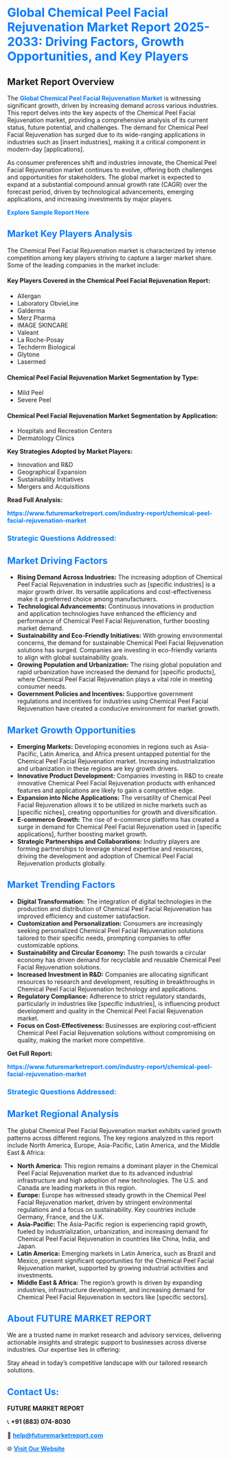 <h1 style="color: #007BFF;">Global Chemical Peel Facial Rejuvenation Market Report 2025-2033: Driving Factors, Growth Opportunities, and Key Players</h1>

<section id="overview">
<h2>Market Report Overview</h2>
<p>The <a href="https://www.futuremarketreport.com/industry-report/chemical-peel-facial-rejuvenation-market" style="color: #007BFF; text-decoration: none;"><strong>Global Chemical Peel Facial Rejuvenation Market</strong></a> is witnessing significant growth, driven by increasing demand across various industries. This report delves into the key aspects of the Chemical Peel Facial Rejuvenation market, providing a comprehensive analysis of its current status, future potential, and challenges. The demand for Chemical Peel Facial Rejuvenation has surged due to its wide-ranging applications in industries such as [insert industries], making it a critical component in modern-day [applications].</p>
<p>As consumer preferences shift and industries innovate, the Chemical Peel Facial Rejuvenation market continues to evolve, offering both challenges and opportunities for stakeholders. The global market is expected to expand at a substantial compound annual growth rate (CAGR) over the forecast period, driven by technological advancements, emerging applications, and increasing investments by major players.</p>
</section>

<section id="overview">
<p><a href="https://www.futuremarketreport.com/request-sample/reportId=79141" style="color: #007BFF; text-decoration: none;"><strong>Explore Sample Report Here</strong></a></p>
</section>

<section id="key-players">
<h2 style="color: #007BFF;">Market Key Players Analysis</h2>
<p>The Chemical Peel Facial Rejuvenation market is characterized by intense competition among key players striving to capture a larger market share. Some of the leading companies in the market include:</p>
<h4>Key Players Covered in the Chemical Peel Facial Rejuvenation Report:</h4>
<ul><li>Allergan</li><li>Laboratory ObvieLine</li><li>Galderma</li><li>Merz Pharma</li><li>IMAGE SKINCARE</li><li>Valeant</li><li>La Roche-Posay</li><li>Techderm Biological</li><li>Glytone</li><li>Lasermed</li></ul>
<h4>Chemical Peel Facial Rejuvenation Market Segmentation by Type:</h4>
<ul><li>Mild Peel</li><li>Severe Peel</li></ul>

<h4>Chemical Peel Facial Rejuvenation Market Segmentation by Application:</h4>
<ul><li>Hospitals and Recreation Centers</li><li>Dermatology Clinics</li></ul>
<p><strong>Key Strategies Adopted by Market Players:</strong></p>
<ul>
<li>Innovation and R&D</li>
<li>Geographical Expansion</li>
<li>Sustainability Initiatives</li>
<li>Mergers and Acquisitions</li>
</ul>
</section>

<section>
<p><strong>Read Full Analysis: </strong></p><a href="https://www.futuremarketreport.com/industry-report/chemical-peel-facial-rejuvenation-market" style="color: #007BFF; text-decoration: none;"><strong>https://www.futuremarketreport.com/industry-report/chemical-peel-facial-rejuvenation-market</strong></a>
<h3 style="color: #007BFF;">Strategic Questions Addressed:</h3>
</section>

<section id="driving-factors">
<h2 style="color: #007BFF;">Market Driving Factors</h2>
<ul>
<li><strong>Rising Demand Across Industries:</strong> The increasing adoption of Chemical Peel Facial Rejuvenation in industries such as [specific industries] is a major growth driver. Its versatile applications and cost-effectiveness make it a preferred choice among manufacturers.</li>
<li><strong>Technological Advancements:</strong> Continuous innovations in production and application technologies have enhanced the efficiency and performance of Chemical Peel Facial Rejuvenation, further boosting market demand.</li>
<li><strong>Sustainability and Eco-Friendly Initiatives:</strong> With growing environmental concerns, the demand for sustainable Chemical Peel Facial Rejuvenation solutions has surged. Companies are investing in eco-friendly variants to align with global sustainability goals.</li>
<li><strong>Growing Population and Urbanization:</strong> The rising global population and rapid urbanization have increased the demand for [specific products], where Chemical Peel Facial Rejuvenation plays a vital role in meeting consumer needs.</li>
<li><strong>Government Policies and Incentives:</strong> Supportive government regulations and incentives for industries using Chemical Peel Facial Rejuvenation have created a conducive environment for market growth.</li>
</ul>
</section>

<section id="growth-opportunities">
<h2 style="color: #007BFF;">Market Growth Opportunities</h2>
<ul>
<li><strong>Emerging Markets:</strong> Developing economies in regions such as Asia-Pacific, Latin America, and Africa present untapped potential for the Chemical Peel Facial Rejuvenation market. Increasing industrialization and urbanization in these regions are key growth drivers.</li>
<li><strong>Innovative Product Development:</strong> Companies investing in R&D to create innovative Chemical Peel Facial Rejuvenation products with enhanced features and applications are likely to gain a competitive edge.</li>
<li><strong>Expansion into Niche Applications:</strong> The versatility of Chemical Peel Facial Rejuvenation allows it to be utilized in niche markets such as [specific niches], creating opportunities for growth and diversification.</li>
<li><strong>E-commerce Growth:</strong> The rise of e-commerce platforms has created a surge in demand for Chemical Peel Facial Rejuvenation used in [specific applications], further boosting market growth.</li>
<li><strong>Strategic Partnerships and Collaborations:</strong> Industry players are forming partnerships to leverage shared expertise and resources, driving the development and adoption of Chemical Peel Facial Rejuvenation products globally.</li>
</ul>
</section>

<section id="trending-factors">
<h2 style="color: #007BFF;">Market Trending Factors</h2>
<ul>
<li><strong>Digital Transformation:</strong> The integration of digital technologies in the production and distribution of Chemical Peel Facial Rejuvenation has improved efficiency and customer satisfaction.</li>
<li><strong>Customization and Personalization:</strong> Consumers are increasingly seeking personalized Chemical Peel Facial Rejuvenation solutions tailored to their specific needs, prompting companies to offer customizable options.</li>
<li><strong>Sustainability and Circular Economy:</strong> The push towards a circular economy has driven demand for recyclable and reusable Chemical Peel Facial Rejuvenation solutions.</li>
<li><strong>Increased Investment in R&D:</strong> Companies are allocating significant resources to research and development, resulting in breakthroughs in Chemical Peel Facial Rejuvenation technology and applications.</li>
<li><strong>Regulatory Compliance:</strong> Adherence to strict regulatory standards, particularly in industries like [specific industries], is influencing product development and quality in the Chemical Peel Facial Rejuvenation market.</li>
<li><strong>Focus on Cost-Effectiveness:</strong> Businesses are exploring cost-efficient Chemical Peel Facial Rejuvenation solutions without compromising on quality, making the market more competitive.</li>
</ul>
</section>

<section>
<p><strong>Get Full Report: </strong></p><a href="https://www.futuremarketreport.com/industry-report/chemical-peel-facial-rejuvenation-market" style="color: #007BFF; text-decoration: none;"><strong>https://www.futuremarketreport.com/industry-report/chemical-peel-facial-rejuvenation-market</strong></a>
<h3 style="color: #007BFF;">Strategic Questions Addressed:</h3>
</section>


<section id="regional-analysis">
<h2 style="color: #007BFF;">Market Regional Analysis</h2>
<p>The global Chemical Peel Facial Rejuvenation market exhibits varied growth patterns across different regions. The key regions analyzed in this report include North America, Europe, Asia-Pacific, Latin America, and the Middle East & Africa:</p>
<ul>
<li><strong>North America:</strong> This region remains a dominant player in the Chemical Peel Facial Rejuvenation market due to its advanced industrial infrastructure and high adoption of new technologies. The U.S. and Canada are leading markets in this region.</li>
<li><strong>Europe:</strong> Europe has witnessed steady growth in the Chemical Peel Facial Rejuvenation market, driven by stringent environmental regulations and a focus on sustainability. Key countries include Germany, France, and the U.K.</li>
<li><strong>Asia-Pacific:</strong> The Asia-Pacific region is experiencing rapid growth, fueled by industrialization, urbanization, and increasing demand for Chemical Peel Facial Rejuvenation in countries like China, India, and Japan.</li>
<li><strong>Latin America:</strong> Emerging markets in Latin America, such as Brazil and Mexico, present significant opportunities for the Chemical Peel Facial Rejuvenation market, supported by growing industrial activities and investments.</li>
<li><strong>Middle East & Africa:</strong> The region’s growth is driven by expanding industries, infrastructure development, and increasing demand for Chemical Peel Facial Rejuvenation in sectors like [specific sectors].</li>
</ul>
</section>

<footer>
<h2 style="color: #007BFF;">About FUTURE MARKET REPORT</h2>
<p>We are a trusted name in market research and advisory services, delivering actionable insights and strategic support to businesses across diverse industries. Our expertise lies in offering:</p>

<p>Stay ahead in today’s competitive landscape with our tailored research solutions.</p>

<h2 style="color: #007BFF;">Contact Us:</h2>
<p><strong>FUTURE MARKET REPORT</strong></p>
<p>📞 <strong>+91 (883) 074-8030</strong></p>
<p>📧 <strong><a href="mailto:help@futuremarketreport.com" style="color: #007BFF;">help@futuremarketreport.com</a></strong></p>
<p>🌐 <strong><a href="https://www.futuremarketreport.com/" style="color: #007BFF;">Visit Our Website</a></strong></p>
</footer>